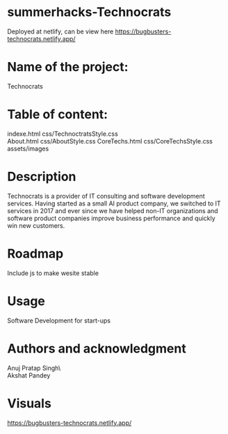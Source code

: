 # summerhacks-Technocrats
Deployed at netlify, can be view here https://bugbusters-technocrats.netlify.app/

# Name of the project: 
Technocrats

# Table of content:  
indexe.html
css/TechnoctratsStyle.css                               
About.html
css/AboutStyle.css
CoreTechs.html
css/CoreTechsStyle.css
assets/images

# Description
Technocrats is a provider of IT consulting and software development services. Having started as a small AI product company, we switched to IT services in 2017 and ever since we have helped non-IT organizations and software product companies improve business performance and quickly win new customers.

# Roadmap
Include js to make wesite stable

# Usage
Software Development for start-ups

# Authors and acknowledgment
Anuj Pratap Singh\  
Akshat Pandey

# Visuals
https://bugbusters-technocrats.netlify.app/




